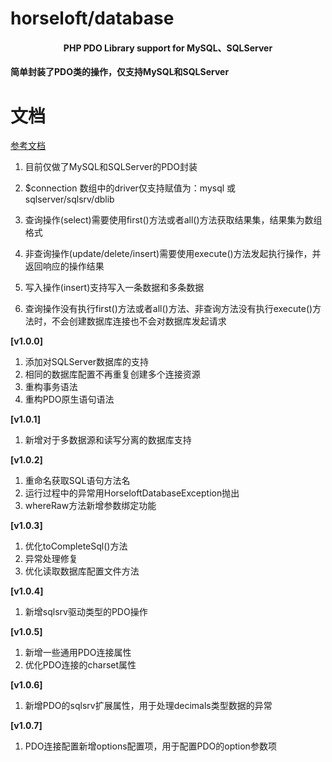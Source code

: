 # horseloft/database

<h4 align="center">PHP PDO Library support for MySQL、SQLServer</h4>

**简单封装了PDO类的操作，仅支持MySQL和SQLServer**

# 文档

[参考文档](https://github.com/horseloft/horseloft-php/wiki/%E6%95%B0%E6%8D%AE%E5%BA%93)

1. 目前仅做了MySQL和SQLServer的PDO封装

2. $connection 数组中的driver仅支持赋值为：mysql 或 sqlserver/sqlsrv/dblib

3. 查询操作(select)需要使用first()方法或者all()方法获取结果集，结果集为数组格式

4. 非查询操作(update/delete/insert)需要使用execute()方法发起执行操作，并返回响应的操作结果

5. 写入操作(insert)支持写入一条数据和多条数据

6. 查询操作没有执行first()方法或者all()方法、非查询方法没有执行execute()方法时，不会创建数据库连接也不会对数据库发起请求

**[v1.0.0]**
1. 添加对SQLServer数据库的支持
2. 相同的数据库配置不再重复创建多个连接资源
3. 重构事务语法
4. 重构PDO原生语句语法

**[v1.0.1]**
1. 新增对于多数据源和读写分离的数据库支持

**[v1.0.2]**
1. 重命名获取SQL语句方法名
2. 运行过程中的异常用HorseloftDatabaseException抛出
3. whereRaw方法新增参数绑定功能

**[v1.0.3]**
1. 优化toCompleteSql()方法
2. 异常处理修复
3. 优化读取数据库配置文件方法

**[v1.0.4]**
1. 新增sqlsrv驱动类型的PDO操作

**[v1.0.5]**
1. 新增一些通用PDO连接属性
2. 优化PDO连接的charset属性

**[v1.0.6]**
1. 新增PDO的sqlsrv扩展属性，用于处理decimals类型数据的异常

**[v1.0.7]**
1. PDO连接配置新增options配置项，用于配置PDO的option参数项
